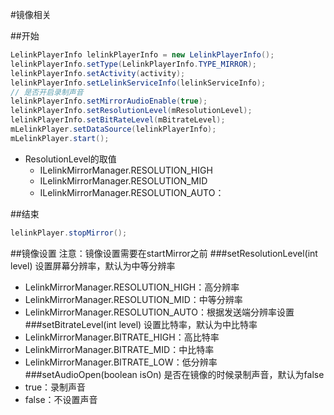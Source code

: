 #镜像相关

##开始
```java
LelinkPlayerInfo lelinkPlayerInfo = new LelinkPlayerInfo();
lelinkPlayerInfo.setType(LelinkPlayerInfo.TYPE_MIRROR);
lelinkPlayerInfo.setActivity(activity);
lelinkPlayerInfo.setLelinkServiceInfo(lelinkServiceInfo);
// 是否开启录制声音
lelinkPlayerInfo.setMirrorAudioEnable(true);
lelinkPlayerInfo.setResolutionLevel(mResolutionLevel);
lelinkPlayerInfo.setBitRateLevel(mBitrateLevel);
mLelinkPlayer.setDataSource(lelinkPlayerInfo);
mLelinkPlayer.start();
```
- ResolutionLevel的取值
    - ILelinkMirrorManager.RESOLUTION_HIGH
    - ILelinkMirrorManager.RESOLUTION_MID
    - ILelinkMirrorManager.RESOLUTION_AUTO：

##结束
```java
lelinkPlayer.stopMirror();
```
##镜像设置
注意：镜像设置需要在startMirror之前
###setResolutionLevel(int level)
设置屏幕分辨率，默认为中等分辨率
- LelinkMirrorManager.RESOLUTION_HIGH：高分辨率
- LelinkMirrorManager.RESOLUTION_MID：中等分辨率
- LelinkMirrorManager.RESOLUTION_AUTO：根据发送端分辨率设置
###setBitrateLevel(int level)
设置比特率，默认为中比特率
- LelinkMirrorManager.BITRATE_HIGH：高比特率
- LelinkMirrorManager.BITRATE_MID：中比特率
- LelinkMirrorManager.BITRATE_LOW：低分辨率
###setAudioOpen(boolean isOn)
是否在镜像的时候录制声音，默认为false
- true：录制声音
- false：不设置声音